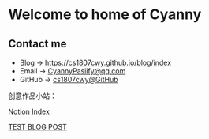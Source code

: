 # Welcome to home of Cyanny

## Contact me

* Blog -> <https://cs1807cwy.github.io/blog/index>
* Email -> <CyannyPasiify@qq.com>
* GitHub -> [cs1807cwy@GitHub](https://github.com/cs1807cwy)


创意作品小站：

[Notion Index](https://luxuriant-caption-d5b.notion.site/99745d95b97044a4b1d0731a3bbaf61a?pvs=4)

[TEST BLOG POST](https://cs1807cwy.github.io/_posts/blog_20241016)
